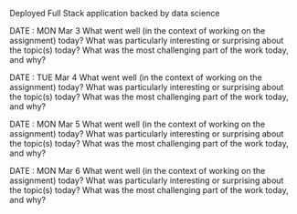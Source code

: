 
Deployed Full Stack application backed by data science

DATE : MON Mar 3
What went well (in the context of working on the assignment) today?
What was particularly interesting or surprising about the topic(s) today?
What was the most challenging part of the work today, and why?

DATE : TUE  Mar 4
What went well (in the context of working on the assignment) today?
What was particularly interesting or surprising about the topic(s) today?
What was the most challenging part of the work today, and why?

DATE : MON Mar 5
What went well (in the context of working on the assignment) today?
What was particularly interesting or surprising about the topic(s) today?
What was the most challenging part of the work today, and why?

DATE : MON Mar 6
What went well (in the context of working on the assignment) today?
What was particularly interesting or surprising about the topic(s) today?
What was the most challenging part of the work today, and why?
